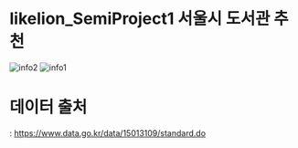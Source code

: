 # likelion_SemiProject1 서울시 도서관 추천
![info2](https://user-images.githubusercontent.com/72117814/103331523-b619ba80-4aa9-11eb-85ad-828abb0967b0.png)
![info1](https://user-iages.githubusercontent.com/72117814/103331526-b87c1480dd-4aa9-11eb-9880-747a02db549e.png)
# 데이터 출처
: <https://www.data.go.kr/data/15013109/standard.do>
